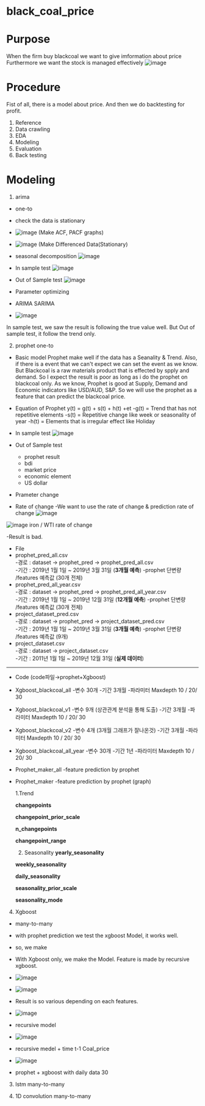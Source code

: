 # black_coal_price
 
# Purpose 

  When the firm buy blackcoal we want to give imformation about price
  Furthermore we want the stock is managed effectively
  ![image](https://user-images.githubusercontent.com/100894816/172108400-d6088db0-4ace-48b2-9f9c-8aa6be37c200.png)

 
# Procedure

Fist of all, there is a model about price. And then we do backtesting for profit. 
  1. Reference
  2. Data crawling 
  3. EDA
  4. Modeling
  5. Evaluation
  6. Back testing
 
 
# Modeling  
1) arima
 * one-to
 
 - check the data is stationary
 * ![image](https://user-images.githubusercontent.com/100894816/172109848-f395798d-6b2e-46d2-93a0-c5e55502ffed.png)
    (Make ACF, PACF graphs)
    
 * ![image](https://user-images.githubusercontent.com/100894816/172109881-bfa29e23-b8fd-42bb-bb6b-b1b1cec04ec7.png)
    (Make Differenced Data(Stationary)
 - seasonal decomposition
   ![image](https://user-images.githubusercontent.com/100894816/172109745-d112bb03-ca70-4b21-834e-9c984631d0bd.png)
 
 - In sample test
  ![image](https://user-images.githubusercontent.com/100894816/172110201-5cf0ea90-f8aa-4c2c-b03d-8fd3480e849e.png)

 - Out of Sample test
   ![image](https://user-images.githubusercontent.com/100894816/172110231-b53ca516-a985-46c6-b11b-218e6e85f205.png)

 - Parameter optimizing
 - ARIMA SARIMA
 * ![image](https://user-images.githubusercontent.com/100894816/172110466-b60fa05b-32ec-451e-a169-b0729239079e.png)


In sample test, we saw the result is following the true value well. 
But Out of sample test, it follow the trend only.


2) prophet
one-to
- Basic model
  Prophet make well if the data has a Seanality & Trend. 
  Also, if there is a event that we can't expect we can set the event as we know.
  But Blackcoal is a raw materials product that is effected by spply and demand. 
  So I expect the result is poor as long as i do the prophet on blackcoal only.
  As we know, Prophet is good at Supply, Demand and Economic indicators like USD/AUD, S&P. 
  So we will use the prophet as a feature that can predict the blackcoal price.
  
- Equation of Prophet 
  y(t) = g(t) + s(t) + h(t) +et
  -g(t) = Trend that has not repetitive elements
  -s(t) = Repetitive change like week or seasonality of year
  -h(t) = Elements that is irregular effect like Holiday
  
- In sample test
 ![image](https://user-images.githubusercontent.com/100894816/172273744-6d807f15-9131-49e3-8090-db28967cca2a.png)



- Out of Sample test
  - prophet result
  - bdi
  - market price
  - economic element
  - US dollar
- Prameter change

- Rate of change 
 -We want to use the rate of change & prediction rate of change 
 ![image](https://user-images.githubusercontent.com/100894816/173766578-ea93a6b2-b344-413b-b1bc-ddc99d6d0d5e.png)
 
 ![image](https://user-images.githubusercontent.com/100894816/173766706-e724967a-cc4f-4c1a-9e25-f509633c18b0.png)
  iron / WTI rate of change

 -Result is bad.

- File
- prophet_pred_all.csv  
-경로 : dataset → prophet_pred → prophet_pred_all.csv  
-기간 : 2019년 1월 1일 ~ 2019년 3월 31일 (**3개월 예측**)
-prophet 단변량 /features 예측값 (30개 전체)
- prophet_pred_all_year.csv  
-경로 : dataset → prophet_pred → prophet_pred_all_year.csv  
-기간 : 2019년 1월 1일 ~ 2019년 12월 31일 (**12개월 예측**)
-prophet 단변량 /features 예측값 (30개 전체)
- project_dataset_pred.csv  
-경로 : dataset → prophet_pred → project_dataset_pred.csv  
-기간 : 2019년 1월 1일 ~ 2019년 3월 31일 (**3개월 예측**)
-prophet 단변량 /features 예측값 (9개)
- project_dataset.csv  
-경로 : dataset → project_dataset.csv  
-기간 : 2011년 1월 1일 ~ 2019년 12월 31일 (**실제 데이터**)

---

- Code  (code파일→prophet+Xgboost)
- Xgboost_blackcoal_all
-변수 30개 
-기간 3개월
-파라미터 Maxdepth 10 / 20/ 30
- Xgboost_blackcoal_v1
-변수 9개 (상관관계 분석을 통해 도출)
-기간 3개월
-파라미터 Maxdepth 10 / 20/ 30
- Xgboost_blackcoal_v2
-변수 4개 (3개월 그래프가 잘나온것)
-기간 3개월
-파라미터 Maxdepth 10 / 20/ 30
- Xgboost_blackcoal_all_year
-변수 30개 
-기간 1년
-파라미터 Maxdepth 10 / 20/ 30
- Prophet_maker_all
-feature prediction by prophet
- Prophet_maker
-feature prediction by prophet (graph)

   1.Trend

    **changepoints**	
    
    **changepoint_prior_scale**	
    
    **n_changepoints**	
    
    **changepoint_range**	


   2. Seasonality
   **yearly_seasonality**	
   
   **weekly_seasonality**	
   
   **daily_seasonality**	
   
   **seasonality_prior_scale**	
   
   **seasonality_mode**	

 
 
 

4) Xgboost
- many-to-many
- with prophet prediction we test the xgboost Model, it works well.
- so, we make 


- With Xgboost only, we make the Model. Feature is made by recursive xgboost.
- ![image](https://user-images.githubusercontent.com/100894816/173767237-851bc3b5-1534-4d7c-8826-83270a441cc5.png)
- ![image](https://user-images.githubusercontent.com/100894816/173767296-42f590eb-d80a-454c-8fde-07201f3063dd.png)
- Result is so various depending on each features. 

- ![image](https://user-images.githubusercontent.com/100894816/173767839-c0c2c283-0442-46a2-be8f-329f120b1e40.png)
 - recursive model
- ![image](https://user-images.githubusercontent.com/100894816/173767963-57c6dcf6-cd45-4cd4-8ee1-d804d5bcaa54.png)
 - recursive medel + time t-1 Coal_price 
- ![image](https://user-images.githubusercontent.com/100894816/173768126-8320d078-37e3-49b1-b168-fd34c16e001c.png)
 - prophet + xgboost with daily data 30


3) lstm
many-to-many 
  
5) 1D convolution
many-to-many
